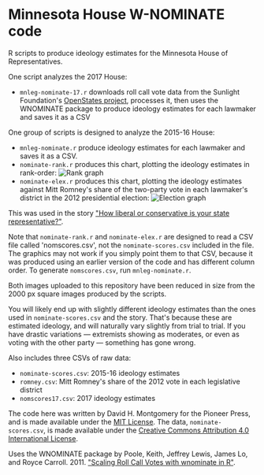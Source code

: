 # Minnesota House W-NOMINATE code

R scripts to produce ideology estimates for the Minnesota House of Representatives.

One script analyzes the 2017 House:

- `mnleg-nominate-17.r` downloads roll call vote data from the Sunlight Foundation's [OpenStates project](http://openstates.org/downloads/), processes it, then uses the WNOMINATE package to produce ideology estimates for each lawmaker and saves it as a CSV

One group of scripts is designed to analyze the 2015-16 House: 

- `mnleg-nominate.r` produce ideology estimates for each lawmaker and saves it as a CSV.
- `nominate-rank.r` produces this chart, plotting the ideology estimates in rank-order:
![Rank graph](https://github.com/pioneerpress/code/blob/master/mnleg-nominate/mnleg-nominate.png?raw=true)
- `nominate-elex.r` produces this chart, plotting the ideology estimates against Mitt Romney's share of the two-party vote in each lawmaker's district in the 2012 presidential election:
![Election graph](https://github.com/pioneerpress/code/blob/master/mnleg-nominate/nominate-margin.png?raw=true)

This was used in the story ["How liberal or conservative is your state representative?"](http://www.twincities.com/2016/09/06/how-liberal-or-conservative-is-your-state-representative/).

Note that `nominate-rank.r` and `nominate-elex.r` are designed to read a CSV file called 'nomscores.csv', not the `nominate-scores.csv` included in the file. The graphics may not work if you simply point them to that CSV, because it was produced using an earlier version of the code and has different column order. To generate `nomscores.csv`, run `mnleg-nominate.r`. 

Both images uploaded to this repository have been reduced in size from the 2000 px square images produced by the scripts.

You will likely end up with slightly different ideology estimates than the ones used in `nominate-scores.csv` and the story. That's because these are estimated ideology, and will naturally vary slightly from trial to trial. If you have drastic variations — extremists showing as moderates, or even as voting with the other party — something has gone wrong.

Also includes three CSVs of raw data:

- `nominate-scores.csv`: 2015-16 ideology estimates
- `romney.csv`: Mitt Romney's share of the 2012 vote in each legislative district
- `nomscores17.csv`: 2017 ideology estimates

The code here was written by David H. Montgomery for the Pioneer Press, and is made available under the [MIT License](http://opensource.org/licenses/MIT). The data, `nominate-scores.csv`, is made available under the [Creative Commons Attribution 4.0 International License](https://creativecommons.org/licenses/by/4.0/).

Uses the WNOMINATE package by Poole, Keith, Jeffrey Lewis, James Lo, and Royce Carroll. 2011. ["Scaling Roll Call Votes with wnominate in R"](http://www.jstatsoft.org/v42/i14/paper).
